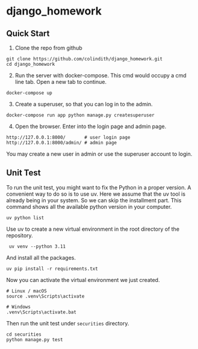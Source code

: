 # django_homework

## Quick Start

1. Clone the repo from github
```
git clone https://github.com/colindith/django_homework.git
cd django_homework
```
2. Run the server with docker-compose. This cmd would occupy a cmd line tab. Open a new tab to continue.
```commandline
docker-compose up
```
3. Create a superuser, so that you can log in to the admin.
```commandline
docker-compose run app python manage.py createsuperuser
```
4. Open the browser. Enter into the login page and admin page.
```
http://127.0.0.1:8000/       # user login page
http://127.0.0.1:8000/admin/ # admin page
```
You may create a new user in admin or use the superuser account to login.
## Unit Test
To run the unit test, you might want to fix the Python in a proper version. A convenient way to do so is to use uv. Here we assume that the uv tool is already being in your system. So we can skip the installment part.
This command shows all the available python version in your computer.
```commandline
uv python list
```
Use uv to create a new virtual environment in the root directory of the repository.
```commandline
 uv venv --python 3.11
```
And install all the packages.
```commandline
uv pip install -r requirements.txt
```
Now you can activate the virtual environment we just created.
```commandline
# Linux / macOS
source .venv\Scripts\activate

# Windows
.venv\Scripts\activate.bat
```
Then run the unit test under `securities` directory.
```commandline
cd securities
python manage.py test
```
